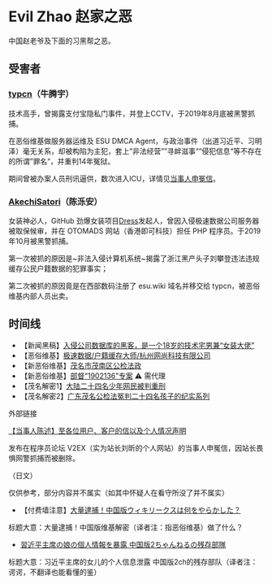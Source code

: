 # Evil Zhao 赵家之恶

中国赵老爷及下面的习黑帮之恶。

## 受害者

### [typcn](https://github.com/typcn)（牛腾宇）

技术高手，曾揭露支付宝隐私门事件，并登上CCTV，于2019年8月底被黑警抓捕。

在恶俗维基做服务器运维及 ESU DMCA Agent，与政治事件（出道习近平、习明泽）毫无关系，却被构陷为主犯，套上“非法经营””寻衅滋事“”侵犯信息“等不存在的所谓”罪名“，并重判14年冤狱。

期间曾被办案人员刑讯逼供，数次进入ICU，详情见[当事人申冤信](至各位用户、客户的信以及个人情况声明.md)。

### [AkechiSatori](https://github.com/AkechiSatori)（陈泺安）

女装神必人，GitHub 劲爆女装项目[Dress](https://github.com/Komeiji-Satori/Dress)发起人，曾因入侵极速数据公司服务器被取保候审，并在 OTOMADS 网站（香港即可科技）担任 PHP 程序员。于2019年10月被黑警抓捕。

第一次被抓的原因是~非法入侵计算机系统~揭露了浙江黑产头子刘攀登违法违规缓存公民户籍数据的犯罪事实；

第二次被抓的原因竟是在西部数码注册了 esu.wiki 域名并移交给 typcn，被恶俗维基内部人员出卖。

## 时间线

- 【新闻黑稿】[入侵公司数据库的黑客，是一个18岁的技术宅男兼“女装大佬”](入侵公司数据库的黑客是一个18岁的技术宅男兼女装大佬.txt)
- 【恶俗维基】[极速数据/户籍缓存大师/杭州网尚科技有限公司](杭州网尚科技有限公司.md)
- 【新恶俗维基】[茂名市茂南区公检法政](茂名市茂南区公检法政.md)
- 【新恶俗维基】[部督“1902136”专案](https://esu.dog/%E9%83%A8%E7%9D%A3%E2%80%9C1902136%E2%80%9D%E4%B8%93%E6%A1%88) ⚠️ 需代理
- 【茂名解密1】[大陆二十四名少年网民被判重刑](大陆二十四名少年网民被判重刑.md)
- 【茂名解密2】[广东茂名公检法冤判二十四名孩子的纪实系列](广东茂名公检法冤判二十四名孩子的纪实系列.md)

外部链接

[【当事人陈述】至各位用户、客户的信以及个人情况声明](https://web.archive.org/web/20210108163945/https://www.v2ex.com/t/743214?p=1)

发布在程序员论坛 V2EX（实为站长刘昕的个人网站）的当事人申冤信，因站长畏惧网警抓捕而被删除。

（日文）

仅供参考，部分内容并不属实（如其中怀疑人在看守所没了并不属实）

- 【付费墙注意】[大量逮捕！中国版ウィキリークスは何をやらかした？](https://jbpress.ismedia.jp/articles/-/58597)

标题大意：大量逮捕！中国版维基解密（译者注：指恶俗维基）做了什么？

- [習近平主席の娘の個人情報を暴露 中国版2ちゃんねるの残存部隊](https://news.livedoor.com/article/detail/17547383/)

标题大意：习近平主席的女儿的个人信息泄露 中国版2ch的残存部队（译者注：谔谔，不翻译也能看懂的鉴）
